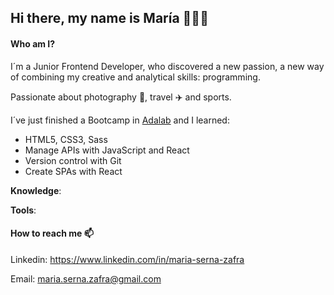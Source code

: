 ## Hi there, my name is María 👩🏻‍💻

#### Who am I?

I´m a Junior Frontend Developer, who discovered a new passion, a new way of combining my creative and analytical skills: programming. 

Passionate about photography 📸, travel :airplane: and sports.

I´ve just finished a Bootcamp in [Adalab](https://adalab.es/) and I learned:
  * HTML5, CSS3, Sass
  * Manage APIs with JavaScript and React
  * Version control with Git
  * Create SPAs with React

**Knowledge**:

**Tools**:




#### How to reach me 📫

Linkedin: https://www.linkedin.com/in/maria-serna-zafra

Email: maria.serna.zafra@gmail.com




